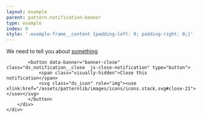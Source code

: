 ```yaml
---
layout: example
parent: pattern.notification-banner
type: example
index: 0
style: '.example-frame__content {padding-left: 0; padding-right: 0;}'
---
```


<div class="ds_notification">
    <div class="ds_wrapper">
        <div class="ds_notification__content  ds_notification__content--has-close">
            <div class="ds_notification__text">
                <p>We need to tell you about <a data-banner="banner-link" href="#">something</a></p>
            </div>

            <button data-banner="banner-close" class="ds_notification__close  js-close-notification" type="button">
                <span class="visually-hidden">Close this notification</span>
                <svg class="ds_icon" role="img"><use xlink:href="/assets/patternlib/images/icons/icons.stack.svg#close-21"></use></svg>
            </button>
        </div>
    </div>
</div>
